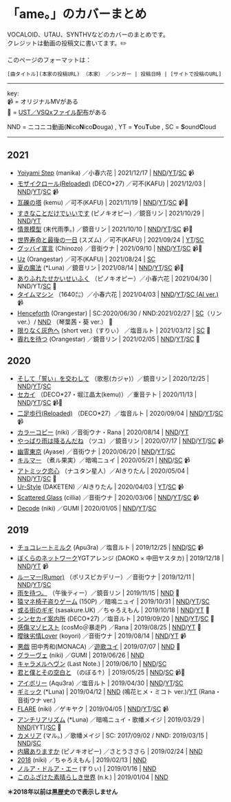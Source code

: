 # 「ame。」のカバーまとめ
VOCALOID、UTAU、SYNTHVなどのカバーのまとめです。   
クレジットは動画の投稿文に書いてます。✏️    

このページのフォーマットは：
```
[曲タイトル](本家の投稿URL) （本家）　／シンガー | 投稿日時 | [サイトで投稿のURL]
```

----
key:   
📹 = オリジナルMVがある   
🎵 = [UST／VSQxファイル配布](https://ustvsqx.crd.co/)がある   

NND = ニコニコ動画(**N**ico**N**ico**D**ouga) , YT = **Y**ou**T**ube , SC = **S**ound**C**loud   

---- 

## 2021
- [Yoiyami Step](https://www.youtube.com/watch?v=vVZ5JMKPaSY) (manika) ／小春六花 | 2021/12/17 | [NND](https://www.nicovideo.jp/watch/sm39744080)/[YT](https://youtu.be/ATT0tUy70Fs)/[SC](https://soundcloud.com/candyfuru/yoiyami-stepmv) 📹
- [モザイクロール(Reloaded)](https://www.nicovideo.jp/watch/sm39422060) (DECO\*27) ／可不(KAFU) | 2021/12/03 | [NND](https://www.nicovideo.jp/watch/sm39687950)/[YT](https://www.youtube.com/watch?v=tkffWAAYBxk)/[SC](https://soundcloud.com/candyfuru/reloadedkafu) 📹
- [瓦礫の塔](https://www.nicovideo.jp/watch/sm39592690) (kemu) ／可不(KAFU) | 2021/11/19 | [NND](https://www.nicovideo.jp/watch/sm39631842)/[YT](https://www.youtube.com/watch?v=-zsPL_Ro2OY)/[SC](https://soundcloud.com/candyfuru/kafu-ust) 📹🎵
- [すきなことだけでいいです](https://www.nicovideo.jp/watch/sm28749432) (ピノキオピー) ／鏡音リン | 2021/10/29 | [NND](https://www.nicovideo.jp/watch/sm39539427)/[YT](https://youtu.be/x-k4xmc5o4U)
- [情景模型](https://www.nicovideo.jp/watch/sm37946948) (末代雨季。) ／鏡音リン | 2021/10/10 | [NND](https://www.nicovideo.jp/watch/sm39428934)/[YT](https://youtu.be/ypZKKr7wylI)/[SC](https://soundcloud.com/candyfuru/vocaloid-3) 📹🎵
- [世界寿命と最後の一日](https://www.nicovideo.jp/watch/sm21758815) (スズム) ／可不(KAFU) | 2021/09/24 | [YT](https://www.youtube.com/watch?v=hrPhz3bcOg0)/[SC](https://soundcloud.com/candyfuru/kafu) 
- [グッバイ宣言](https://www.nicovideo.jp/watch/sm36668789) (Chinozo) ／音街ウナ | 2021/09/10 | [NND](https://www.nicovideo.jp/watch/sm39280150)/[YT](https://www.youtube.com/watch?v=6NYcVhxT0Yg)/[SC](https://soundcloud.com/candyfuru/vocaloidvsqx-3) 📹🎵
- [Uz](https://www.nicovideo.jp/watch/sm36906240) (Orangestar) ／可不(KAFU) | 2021/08/24 | [SC](https://soundcloud.com/candyfuru/uzkafuvsqx)
- [夏の魔法](https://www.nicovideo.jp/watch/sm29741205) (\*Luna) ／鏡音リン | 2021/08/14 | [NND](https://www.nicovideo.jp/watch/sm39127615)/[YT](https://www.youtube.com/watch?v=90hHvD2zPAo)/[SC](https://soundcloud.com/candyfuru/vocaloidvsqx-2) 📹🎵
- [ありふれたせかいせいふく](https://www.nicovideo.jp/watch/sm18131841) （ピノキオピー）／小春六花 | 2021/04/30 | NND/YT/[SC](https://soundcloud.com/candyfuru/g4e1ffjh8fol) 🎵
- [タイムマシン](https://www.nicovideo.jp/watch/sm12098837) （1640㍍）／小春六花 | 2021/04/03 | [NND](https://www.nicovideo.jp/watch/sm38513224)/[YT](https://www.youtube.com/watch?v=cv6lbMMRWK8)/[SC (AI ver.)](https://soundcloud.com/candyfuru/ai-3) 📹
- [Henceforth](https://www.nicovideo.jp/watch/sm36898361) (Orangestar) | SC:2020/06/30 / NND:2021/02/27 | [SC](https://soundcloud.com/candyfuru/henceforthvocaloid-vsqx)（リン ver.）/ [NND](https://www.nicovideo.jp/watch/sm38328938) （琴葉茜・葵 ver.） 🎵
- [限りなく灰色へ](https://www.nicovideo.jp/watch/sm38335870) (short ver.)（すりぃ） ／塩音ルト | 2021/03/12 | [SC](https://soundcloud.com/candyfuru/short-verutauust-1) 🎵
- [霽れを待つ](https://www.nicovideo.jp/watch/sm38099931) (Orangestar) ／鏡音リン | 2021/02/05 | [NND](https://www.nicovideo.jp/watch/sm38221933)/[YT](https://www.youtube.com/watch?v=6_wp0fc7XSs)/[SC](https://soundcloud.com/candyfuru/vocaloidvsqx-1) 🎵

## 2020   
 
- [そして「誓い」を交わして](https://www.nicovideo.jp/watch/sm36936564) （歌惹(カジャ)）／鏡音リン | 2020/12/25 | [NND](https://www.nicovideo.jp/watch/sm37998645)/[YT](https://www.youtube.com/watch?v=EnSCMDo82mo)/[SC](https://soundcloud.com/candyfuru/vocaloidvsqx)
- [セカイ](https://www.youtube.com/watch?v=9vyIPWBeRes) （DECO\*27・堀江晶太(kemu)）／重音テト | 2020/11/13 | [NND](https://www.nicovideo.jp/watch/sm37797881)/[YT](hhttps://www.youtube.com/watch?v=Ir6aO-dTRJ0)/[SC](https://soundcloud.com/candyfuru/utauust-1) 📹🎵
- [二足歩行(Reloaded)](https://www.youtube.com/watch?v=iM8d0SzJTIU) （DECO\*27）／塩音ルト | 2020/09/04 | [NND](https://www.nicovideo.jp/watch/sm37456387)/[YT](https://www.youtube.com/watch?v=wAIAYgQAYuM)/[SC](https://soundcloud.com/candyfuru/reloadedutau) 📹
- [カラーコピー](https://www.nicovideo.jp/watch/sm36153305) (niki) ／音街ウナ・Rana | 2020/08/14 | [NND](https://www.nicovideo.jp/watch/sm37296439)/[YT](https://www.youtube.com/watch?v=dZRzfgoNxwY)
- [やっぱり雨は降るんだね](https://www.youtube.com/watch?v=D0ehC_8sQuU) （ツユ）／鏡音リン | 2020/07/17 | [NND](https://www.nicovideo.jp/watch/sm37191362)/[YT](https://www.youtube.com/watch?v=gNIuL7sey2A)/[SC](https://soundcloud.com/candyfuru/vocaloid-2) 📹
- [幽霊東京](https://www.nicovideo.jp/watch/sm36036629) (Ayase) ／音街ウナ | 2020/06/20 | [NND](https://www.nicovideo.jp/watch/sm37060820)/[YT](https://www.youtube.com/watch?v=UsX9rSz_4qE)/[SC](https://soundcloud.com/candyfuru/vocaloid-1)
- [キルマー](https://www.nicovideo.jp/watch/sm35980813) （煮ル果実）／暗鳴ニュイ | 2020/05/21 | [NND](https://www.nicovideo.jp/watch/sm36890866)/[SC](https://soundcloud.com/candyfuru/utau-5) 📹
- [アトミック恋心](https://www.youtube.com/watch?v=JIdF-QzPJTw) （ナユタン星人）／AIきりたん | 2020/05/04 | [NND](https://www.nicovideo.jp/watch/sm36789150)/[YT](https://www.youtube.com/watch?v=T0jSYi9Lk78)/[SC](https://soundcloud.com/candyfuru/ai-1) 🎵
- [Ur-Style](https://www.nicovideo.jp/watch/nm8325511) (DAKETEN) ／AIきりたん | 2020/04/03 | [YT](https://www.youtube.com/watch?v=cgMS_IOVdDw)/[SC](https://soundcloud.com/candyfuru/ur-styleai) 📹
- [Scattered Glass](https://www.nicovideo.jp/watch/sm35934228) (cillia) ／音街ウナ | 2020/03/06 | [NND](https://www.nicovideo.jp/watch/sm36461774)/[YT](https://www.youtube.com/watch?v=FPXNVCu_hOc)/[SC](https://soundcloud.com/candyfuru/scattered-glassvocaloid) 📹
- [Decode](https://www.nicovideo.jp/watch/sm36180422) (niki) ／GUMI | 2020/01/05 | [NND](https://www.nicovideo.jp/watch/sm36180422)/[YT](https://www.youtube.com/watch?v=aiwAUmRgkMY)/[SC](https://soundcloud.com/candyfuru/decodegumivocaloid)

## 2019

- [チョコレートミルク](https://www.nicovideo.jp/watch/sm35713086) (Apu3ra) ／塩音ルト | 2019/12/25 | [NND](https://www.nicovideo.jp/watch/sm36126163)/[SC](https://soundcloud.com/candyfuru/utau-4) 📹
- [ぼくらのネットワーク](https://www.youtube.com/watch?v=NXTO3m1B_h4)YGTアレンジ (DAOKO × 中田ヤスタカ) | 2019/12/18 | [NND](https://www.nicovideo.jp/watch/sm36066425)/[YT](https://www.youtube.com/watch?v=N4Gtvol57XE) 📹 
- [ルーマー(Rumor)](https://www.nicovideo.jp/watch/sm35669777) （ポリスピカデリー）／音街ウナ | 2019/12/11 | [NND](https://www.nicovideo.jp/watch/sm36066325)/[YT](https://www.youtube.com/watch?v=zrOzU5NrlYg)/[SC](https://soundcloud.com/candyfuru/rumor)
- [雨を待つ。](https://www.nicovideo.jp/watch/sm35790639) （午後ティー）／鏡音リン | 2019/11/15 | [NND](https://www.nicovideo.jp/watch/sm35943163) 🎵
- [猿マネ椅子盗りゲーム](https://www.nicovideo.jp/watch/sm19216490) (150P) ／暗鳴ニュイ | 2019/10/31 | [NND](https://www.nicovideo.jp/watch/sm35780713)/[YT](https://www.youtube.com/watch?v=TR4pJs_FI_c)/[SC](https://soundcloud.com/candyfuru/utau-3)
- [或る街のギギ](https://www.nicovideo.jp/watch/sm31743954) (sasakure.UK) ／ちゃろえもん | 2019/10/18 | [NND](https://www.nicovideo.jp/watch/sm35828908)/[YT](https://www.youtube.com/watch?v=_ADoQhjeG_o) 🎵
- [シンセカイ案内所](https://www.nicovideo.jp/watch/sm35675654) (DECO\*27) ／塩音ルト | 2019/09/20 | [NND](https://www.nicovideo.jp/watch/sm35700387)/[YT](https://www.youtube.com/watch?v=f7o1W6SQyhI)/[SC](https://soundcloud.com/candyfuru/utau-ust) 🎵
- [感傷マゾヒスト](https://www.nicovideo.jp/watch/sm33747740) (cosMo＠暴走P) ／Rana | 2019/08/25 | [NND](https://www.nicovideo.jp/watch/sm35588218)/[YT](https://www.youtube.com/watch?v=Nxw8ZPgnkng) 🎵
- [曖昧劣情Lover](https://www.nicovideo.jp/watch/sm24237168) (koyori) ／音街ウナ | 2019/08/14 | [NND](https://www.nicovideo.jp/watch/sm35516136)/[YT](https://www.youtube.com/watch?v=Temu4gbRT_M) 📹
- [悪戯](https://www.nicovideo.jp/watch/sm24947647) 田中秀和(MONACA) ／[遊歌ユイ](https://soundcloud.com/decosecond/utau-crossfade-demo-reel-ft-yui-yuukavb) | 2019/07/07 | [NND](https://www.nicovideo.jp/watch/sm35366214) 🎵
- [グラーヴェ](https://www.nicovideo.jp/watch/sm30960061) (niki) ／GUMI | 2019/06/26 | [NND](https://www.nicovideo.jp/watch/sm35316055)
- [キャラメルヘヴン](https://www.nicovideo.jp/watch/sm24725887) (Last Note.) | 2019/06/10 | [NND](https://www.nicovideo.jp/watch/sm35206160)/[SC](https://soundcloud.com/candyfuru/vocaloid)
- [君と僕とその空白と](https://www.nicovideo.jp/watch/sm22039435) （のぼる↑）| 2019/05/25 | [NND](https://www.nicovideo.jp/watch/sm35164951)/[SC](https://soundcloud.com/candyfuru/utauust) 📹🎵
- [アイボリー](https://www.nicovideo.jp/watch/sm34412675) (Aqu3ra) ／塩音ルト | 2019/04/30 | [NND](https://www.nicovideo.jp/watch/sm35041348)/[YT](https://www.youtube.com/watch?v=_41w2aHrJGc)/[SC](https://soundcloud.com/candyfuru/utau-2)
- [ギミック](https://www.nicovideo.jp/watch/sm33045389) (\*Luna) | 2019/04/12 | [NND](https://www.nicovideo.jp/watch/sm34947713) (鳴花ヒメ・ミコト ver.)/[YT](https://www.youtube.com/watch?v=UZf6PbgPzYk) (Rana・音街ウナ ver.)
- [FLARE](https://www.nicovideo.jp/watch/sm14255363) (niki) ／ゲキヤク | 2019/04/05 | [NND](https://www.nicovideo.jp/watch/sm34889793)/[YT](https://www.youtube.com/watch?v=FZIcZ7Us2XI)/[SC](https://soundcloud.com/candyfuru/flareutau) 📹
- [アンチリアリズム](https://www.nicovideo.jp/watch/sm34718680) (\*Luna) ／暗鳴ニュイ・歌幡メイジ | 2019/03/29 | [NND](https://www.nicovideo.jp/watch/sm34862478)/[YT]/[SC](https://soundcloud.com/candyfuru/antirealism) 🎵
- [カメリア](https://www.nicovideo.jp/watch/sm31300465) (マル。) ／歌幡メイジ | SC: 2017/09/02 / NND: 2019/03/15 | [NND](https://www.nicovideo.jp/watch/sm34732460)/[SC](https://soundcloud.com/amefuru2/ddp9gvzjcmww)
- [内臓ありますか](https://www.nicovideo.jp/watch/sm34509853) (ピノキオピー) ／さとうささら | 2019/02/24 | [NND](https://www.nicovideo.jp/watch/sm34682088)
- [2018](https://www.nicovideo.jp/watch/sm34593328) (niki) ／ちゃろえもん | 2019/02/13 | [NND](https://www.nicovideo.jp/watch/sm34612303)
- [ノルア・ドルア・エー](https://www.nicovideo.jp/watch/sm34316758) (すりぃ) | 2019/01/16 | [NND](https://www.nicovideo.jp/watch/sm34470118)
- [このふざけた素晴らしき世界](https://www.nicovideo.jp/watch/sm25379507) (n.k.) | 2019/01/04 | [NND](https://www.nicovideo.jp/watch/sm34427352)


**＊2018年以前は黒歴史ので表示しません**
